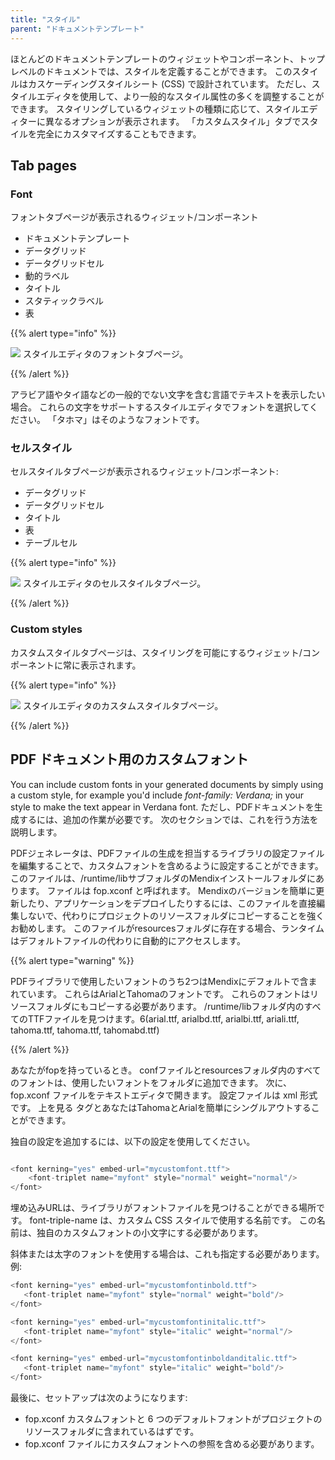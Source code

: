 ```yaml
---
title: "スタイル"
parent: "ドキュメントテンプレート"
---
```



ほとんどのドキュメントテンプレートのウィジェットやコンポーネント、トップレベルのドキュメントでは、スタイルを定義することができます。 このスタイルはカスケーディングスタイルシート (CSS) で設計されています。 ただし、スタイルエディタを使用して、より一般的なスタイル属性の多くを調整することができます。 スタイリングしているウィジェットの種類に応じて、スタイルエディターに異なるオプションが表示されます。 「カスタムスタイル」タブでスタイルを完全にカスタマイズすることもできます。

## Tab pages

### Font

フォントタブページが表示されるウィジェット/コンポーネント

*   ドキュメントテンプレート
*   データグリッド
*   データグリッドセル
*   動的ラベル
*   タイトル
*   スタティックラベル
*   表

{{% alert type="info" %}}

![](attachments/modeler-core/2018-03-01_14-27-27.png) スタイルエディタのフォントタブページ。

{{% /alert %}}

アラビア語やタイ語などの一般的でない文字を含む言語でテキストを表示したい場合。 これらの文字をサポートするスタイルエディタでフォントを選択してください。 「タホマ」はそのようなフォントです。

### セルスタイル

セルスタイルタブページが表示されるウィジェット/コンポーネント:

*   データグリッド
*   データグリッドセル
*   タイトル
*   表
*   テーブルセル

{{% alert type="info" %}}

![](attachments/modeler-core/2018-03-01_14-29-13.png) スタイルエディタのセルスタイルタブページ。

{{% /alert %}}

### Custom styles

カスタムスタイルタブページは、スタイリングを可能にするウィジェット/コンポーネントに常に表示されます。

{{% alert type="info" %}}

![](attachments/modeler-core/2018-03-01_14-33-46.png) スタイルエディタのカスタムスタイルタブページ。

{{% /alert %}}

## PDF ドキュメント用のカスタムフォント

You can include custom fonts in your generated documents by simply using a custom style, for example you'd include _font-family: Verdana;_ in your style to make the text appear in Verdana font. ただし、PDFドキュメントを生成するには、追加の作業が必要です。 次のセクションでは、これを行う方法を説明します。

PDFジェネレータは、PDFファイルの生成を担当するライブラリの設定ファイルを編集することで、カスタムフォントを含めるように設定することができます。 このファイルは、/runtime/libサブフォルダのMendixインストールフォルダにあります。 ファイルは fop.xconf と呼ばれます。 Mendixのバージョンを簡単に更新したり、アプリケーションをデプロイしたりするには、このファイルを直接編集しないで、代わりにプロジェクトのリソースフォルダにコピーすることを強くお勧めします。 このファイルがresourcesフォルダに存在する場合、ランタイムはデフォルトファイルの代わりに自動的にアクセスします。

{{% alert type="warning" %}}

PDFライブラリで使用したいフォントのうち2つはMendixにデフォルトで含まれています。 これらはArialとTahomaのフォントです。 これらのフォントはリソースフォルダにもコピーする必要があります。 /runtime/libフォルダ内のすべてのTTFファイルを見つけます。6(arial.ttf, arialbd.ttf, arialbi.ttf, ariali.ttf, tahoma.ttf, tahoma.ttf, tahomabd.ttf)

{{% /alert %}}

あなたがfopを持っているとき。 confファイルとresourcesフォルダ内のすべてのフォントは、使用したいフォントをフォルダに追加できます。 次に、fop.xconf ファイルをテキストエディタで開きます。 設定ファイルは xml 形式です。 上を見る <fonts> タグとあなたはTahomaとArialを簡単にシングルアウトすることができます。

独自の設定を追加するには、以下の設定を使用してください。

```java

<font kerning="yes" embed-url="mycustomfont.ttf">
    <font-triplet name="myfont" style="normal" weight="normal"/>
</font>

```

埋め込みURLは、ライブラリがフォントファイルを見つけることができる場所です。 font-triple-name は、カスタム CSS スタイルで使用する名前です。 この名前は、独自のカスタムフォントの小文字にする必要があります。

斜体または太字のフォントを使用する場合は、これも指定する必要があります。 例:

```java
<font kerning="yes" embed-url="mycustomfontinbold.ttf">
   <font-triplet name="myfont" style="normal" weight="bold"/>
</font>

<font kerning="yes" embed-url="mycustomfontinitalic.ttf">
   <font-triplet name="myfont" style="italic" weight="normal"/>
</font>

<font kerning="yes" embed-url="mycustomfontinboldanditalic.ttf">
   <font-triplet name="myfont" style="italic" weight="bold"/>
</font>

```

最後に、セットアップは次のようになります:

*   fop.xconf カスタムフォントと 6 つのデフォルトフォントがプロジェクトのリソースフォルダに含まれているはずです。
*   fop.xconf ファイルにカスタムフォントへの参照を含める必要があります。
